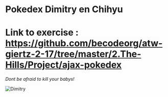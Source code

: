 # Pokedex Dimitry en Chihyu

# Link to exercise : https://github.com/becodeorg/atw-giertz-2-17/tree/master/2.The-Hills/Project/ajax-pokedex

*Dont be afraid to kill your babys!*

![Dimitry](https://pics.me.me/so-youre-telling-me-buildingawallisimmoral-but-killing-babies-is-a-47381539.png)
